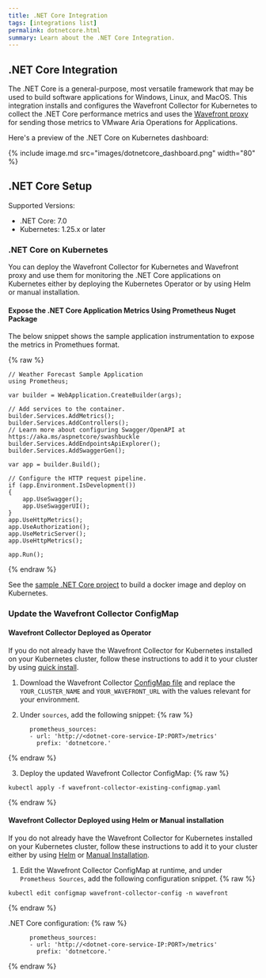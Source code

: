 ```yaml
---
title: .NET Core Integration
tags: [integrations list]
permalink: dotnetcore.html
summary: Learn about the .NET Core Integration.
---
```

## .NET Core Integration

The .NET Core is a general-purpose, most versatile framework that may be used to build software applications for Windows, Linux, and MacOS.
This integration installs and configures the Wavefront Collector for Kubernetes to collect the .NET Core performance metrics and uses the [Wavefront proxy](https://docs.wavefront.com/proxies.html) for sending those metrics to VMware Aria Operations for Applications.

Here's a preview of the .NET Core on Kubernetes dashboard:

{% include image.md src="images/dotnetcore_dashboard.png" width="80" %}

## .NET Core Setup

Supported Versions:
- .NET Core: 7.0
- Kubernetes: 1.25.x or later

### .NET Core on Kubernetes

You can deploy the Wavefront Collector for Kubernetes and Wavefront proxy and use them for monitoring the .NET Core applications on Kubernetes either by deploying the Kubernetes Operator or by using Helm or manual installation.

#### Expose the .NET Core Application Metrics Using Prometheus Nuget Package

The below snippet shows the sample application instrumentation to expose the metrics in Promethues format.
{% raw %}
```
// Weather Forecast Sample Application
using Prometheus;

var builder = WebApplication.CreateBuilder(args);

// Add services to the container.
builder.Services.AddMetrics();
builder.Services.AddControllers();
// Learn more about configuring Swagger/OpenAPI at https://aka.ms/aspnetcore/swashbuckle
builder.Services.AddEndpointsApiExplorer();
builder.Services.AddSwaggerGen();

var app = builder.Build();

// Configure the HTTP request pipeline.
if (app.Environment.IsDevelopment())
{
    app.UseSwagger();
    app.UseSwaggerUI();
}
app.UseHttpMetrics();
app.UseAuthorization();
app.UseMetricServer();
app.UseHttpMetrics();

app.Run();
```
{% endraw %}

See the [sample .NET Core project](https://github.com/wavefrontHQ/integrations/blob/master/DotnetCoreSample/README.md) to build a docker image and deploy on Kubernetes.

### Update the Wavefront Collector ConfigMap

#### Wavefront Collector Deployed as Operator

  If you do not already have the Wavefront Collector for Kubernetes installed on your Kubernetes cluster, follow these instructions to add it to your cluster by using [quick install](https://docs.wavefront.com/kubernetes.html#kubernetes-quick-install-using-the-kubernetes-operator).

  1. Download the Wavefront Collector [ConfigMap file](https://raw.githubusercontent.com/wavefrontHQ/wavefront-operator-for-kubernetes/f0990bba35afafadf0cb85a700d5f2295889243a/deploy/kubernetes/scenarios/wavefront-collector-existing-configmap.yaml) and replace the `YOUR_CLUSTER_NAME` and `YOUR_WAVEFRONT_URL` with the values relevant for your environment.

  2. Under `sources`, add the following snippet:{% raw %}
  ```
        prometheus_sources:
        - url: 'http://<dotnet-core-service-IP:PORT>/metrics'
          prefix: 'dotnetcore.'
  ```
{% endraw %}

  3. Deploy the updated Wavefront Collector ConfigMap:{% raw %}
  ```
  kubectl apply -f wavefront-collector-existing-configmap.yaml
  ```
{% endraw %}

#### Wavefront Collector Deployed using Helm or Manual installation

  If you do not already have the Wavefront Collector for Kubernetes installed on your Kubernetes cluster, follow these instructions to add it to your cluster either by using [Helm](https://docs.wavefront.com/kubernetes.html#kubernetes-quick-install-using-helm) or [Manual Installation](https://docs.wavefront.com/kubernetes.html#kubernetes-manual-install).

  1. Edit the Wavefront Collector ConfigMap at runtime, and under `Prometheus Sources`, add the following configuration snippet.{% raw %}
  ```
  kubectl edit configmap wavefront-collector-config -n wavefront
  ```
{% endraw %}

  .NET Core configuration:{% raw %}
  ```
        prometheus_sources:
        - url: 'http://<dotnet-core-service-IP:PORT>/metrics'
          prefix: 'dotnetcore.'
  ```
{% endraw %}



